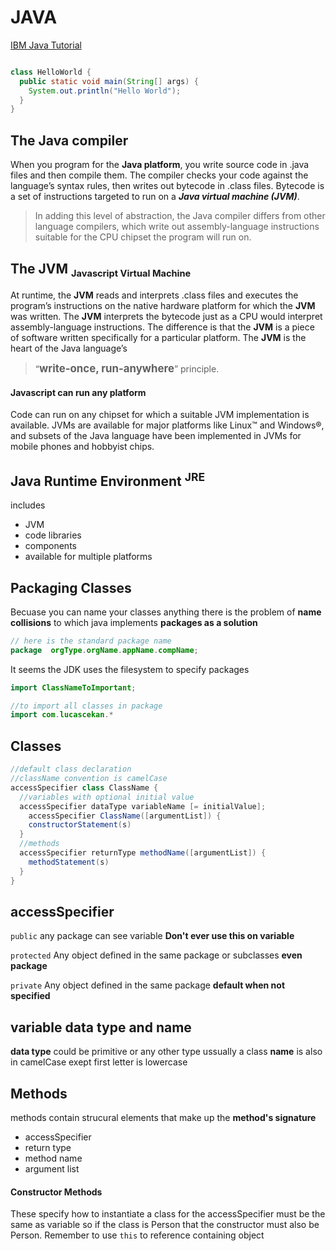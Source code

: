 <head>
  <link 
      rel="stylesheet" 
      type="text/css" 
      media="all" 
      href="../../boilerplate/color.css"/>
  <link 
      rel="stylesheet" 
      type="text/css" 
      media="all" 
      href="../../boilerplate/CSS.css"/>
  <link 
    href="https://fonts.googleapis.com/css?family=Fira+Mono:500&display=swap" 
    rel="stylesheet">
    <script src="https://code.jquery.com/jquery-3.5.1.min.js" integrity="sha256-9/aliU8dGd2tb6OSsuzixeV4y/faTqgFtohetphbbj0=" crossorigin="anonymous"></script>
<style> 
body ::selection {
  /*highlighting*/
  background: transparent;
  text-shadow: 
    1px  0px 1px ,
    0px  1px 1px ,
    -1px  0px 1px ,
    0px -1px 1px ,
    0px  1px black ,
    1px  0px black ,
    -1px  0px black ,
    0px -1px black ;
  text-outline: black;  
}
</style>
</head>    

# JAVA 

<a href="https://developer.ibm.com/tutorials/j-introtojava2/" title="Java course by IBM ">IBM Java Tutorial</a>
```Java

class HelloWorld {
  public static void main(String[] args) {
    System.out.println("Hello World");
  }
}
```
## The Java compiler

When you program for the <b class="Orange">Java platform</b>, you write source code in <span class="FireBrick">.java files</span> and then compile them. The compiler checks your code against the language’s syntax rules, then writes out bytecode in <span class="Lime">.class files</span>. <span class="SkyBlue">Bytecode is a set of instructions targeted to run on a <i><b class="SteelBlue">Java virtual machine (JVM)</b></i>.</span>

 ><span class="LightBlue">In adding this level of abstraction, the Java compiler differs from other language compilers, which write out assembly-language instructions suitable for the CPU chipset the program will run on.</span>

## The JVM <sub><small>Javascript Virtual Machine</small></sub>

At runtime, the <b class="SteelBlue">JVM</b> reads and interprets <span class="Lime">.class</span> files and executes the program’s instructions on the native hardware platform for which the <b class="SteelBlue">JVM</b> was written. The <b class="SteelBlue">JVM</b> interprets the bytecode just as a CPU would interpret assembly-language instructions. The difference is that the <b class="SteelBlue">JVM</b> is a piece of software written specifically for a particular platform. <span class="SkyBlue">The <b class="SteelBlue">JVM</b> is the heart of the Java language’s </span>

>“<big><b class="Teal
">write-once, run-anywhere</b></big>” principle. 

#### Javascript can run any platform
Code can run on any chipset for which a suitable JVM implementation is available. JVMs are available for major platforms like Linux™ and Windows®, and subsets of the Java language have been implemented in JVMs for mobile phones and hobbyist chips.

## Java Runtime Environment <sup>JRE</sup>

includes 
- JVM
- code libraries 
- components
- available for multiple platforms

## Packaging Classes
Becuase you can name your classes anything there is the problem of <b class="FireBrick">name collisions</b> to which java implements <b class="Green">packages as a solution</b> 

```java
// here is the standard package name
package  orgType.orgName.appName.compName;
```

It seems the JDK uses the filesystem to specify packages
```java
import ClassNameToImportant;

//to import all classes in package 
import com.lucascekan.*
```
## Classes
```java
//default class declaration
//className convention is camelCase
accessSpecifier class ClassName {
  //variables with optional initial value
  accessSpecifier dataType variableName [= initialValue];
    accessSpecifier ClassName([argumentList]) {
    constructorStatement(s)
  }
  //methods 
  accessSpecifier returnType methodName([argumentList]) {
    methodStatement(s)
  }
}

```
## <span class="Blue">accessSpecifier</span>
`public` <span class="LightBlue">any package can see variable <strong class="Crimson">Don't ever use this on variable</strong></span>

`protected` <span class="LightBlue">Any object defined in the same package or subclasses <strong class="Crimson"> even package</strong></span>

`private` <span class="LightBlue">Any object defined in the same package <strong class="Crimson">default when not specified</strong></span>


## <span class="SteelBlue">variable data type and name</span>
**data type** could be <span class="Yellow">primitive</span> or any other type ussually a <span class="Lime">class</span>
**name** is also in camelCase exept first letter is lowercase 

## <span class="Cyan">Methods</span>
methods contain strucural elements that make up the <b class="Aqua">method's signature</b> 
- accessSpecifier
- return type 
- method name 
- argument list

#### <span class="LightGreen">Constructor Methods</span>

These specify how to instantiate a class for the accessSpecifier must be the same as variable so if the class is Person that the constructor must also be Person. Remember to use `this` to reference containing object



